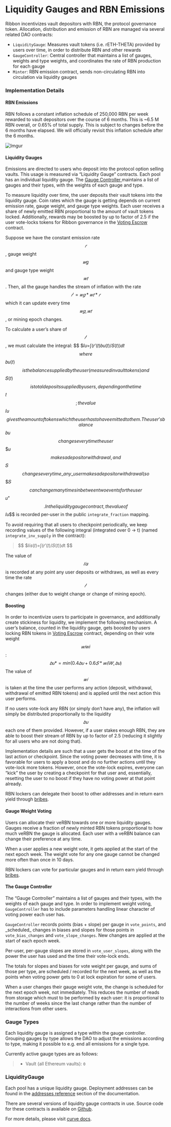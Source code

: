 # Liquidity Gauges and RBN Emissions

Ribbon incentivizes vault depositors with RBN, the protocol governance token. Allocation, distribution and emission of RBN are managed via several related DAO contracts:

* `LiquidityGauge`: Measures vault tokens (i.e. rETH-THETA) provided by users over time, in order to distribute RBN and other rewards
* `GaugeController`: Central controller that maintains a list of gauges, weights and type weights, and coordinates the rate of RBN production for each gauge
* `Minter`: RBN emission contract, sends non-circulating RBN into circulation via liquidity gauges

### Implementation Details

#### RBN Emissions

RBN follows a constant inflation schedule of 250,000 RBN per week rewarded to vault depositors over the course of 6 months. This is \~6.5 M RBN overall, or 0.65% of total supply. This is subject to changes before the 6 months have elapsed. We will officially revisit this inflation schedule after the 6 months.&#x20;

![Imgur](https://aws1.discourse-cdn.com/standard21/uploads/ribbon/optimized/1X/5495db8819f2efd51484e025dc450a0ea187a899\_2\_690x427.png)

#### Liquidity Gauges

Emissions are directed to users who deposit into the protocol option selling vaults. This usage is measured via “Liquidity Gauge” contracts. Each pool has an individual liquidity gauge. The [Gauge Controller ](liquidity-gauges-and-rbn-emissions.md#the-gauge-controller)maintains a list of gauges and their types, with the weights of each gauge and type.

To measure liquidity over time, the user deposits their vault tokens into the liquidity gauge. Coin rates which the gauge is getting depends on current emission rate, gauge weight, and gauge type weights. Each user receives a share of newly emitted RBN proportional to the amount of vault tokens locked. Additionally, rewards may be boosted by up to factor of 2.5 if the user vote-locks tokens for Ribbon governance in the [Voting Escrow](vote-escrowed-rbn.md) contract.

Suppose we have the constant emission rate $$𝑟$$, gauge weight $$𝑤g$$ and gauge type weight $$𝑤𝑡$$. Then, all the gauge handles the stream of inflation with the rate $$𝑟′=𝑤𝑔*𝑤𝑡*𝑟$$ which it can update every time $$𝑤𝑔,𝑤𝑡$$, or mining epoch changes.

To calculate a user’s share of $$𝑟′$$, we must calculate the integral: $$ $𝐼𝑢=∫(𝑟′(𝑡)𝑏𝑢(𝑡)/𝑆(𝑡))𝑑𝑡 $$ where $$𝑏𝑢(𝑡)$$ is the balance supplied by the user (measured in vault tokens) and $$𝑆(𝑡)$$ is total deposits supplied by users, depending on the time $$𝑡$$; the value $$𝐼𝑢$$ gives the amount of tokens which the user has to have emitted to them. The user’s balance $$𝑏𝑢$$ changes every time the user $$ $𝑢 $$ makes a deposit or withdrawal, and $$𝑆$$ changes every time \_any\_ user makes a deposit or withdrawal (so $$ $𝑆 $$ can change many times in between two events for the user $$𝑢"$$. In the liquidity gauge contract, the value of $$𝐼𝑢$$ is recorded per-user in the public `integrate_fraction` mapping.

To avoid requiring that all users to checkpoint periodically, we keep recording values of the following integral (integrated over 0 -> t) (named `integrate_inv_supply` in the contract):

> $$ $𝐼𝑖𝑠(𝑡)=∫(𝑟′(𝑡)/𝑆(𝑡))𝑑t $$

The value of $$𝐼𝑖𝑠$$ is recorded at any point any user deposits or withdraws, as well as every time the rate $$𝑟′$$ changes (either due to weight change or change of mining epoch).

#### Boosting

In order to incentivize users to participate in governance, and additionally create stickiness for liquidity, we implement the following mechanism. A user’s balance, counted in the liquidity gauge, gets boosted by users locking RBN tokens in [Voting Escrow](vote-escrowed-rbn.md) contract, depending on their vote weight $$𝑤𝑖wi$$: $$𝑏𝑢*=min(0.4𝑏𝑢+0.6𝑆*𝑤𝑖/𝑊,𝑏𝑢)$$ The value of $$𝑤𝑖$$ is taken at the time the user performs any action (deposit, withdrawal, withdrawal of emitted RBN tokens) and is applied until the next action this user performs.

If no users vote-lock any RBN (or simply don’t have any), the inflation will simply be distributed proportionally to the liquidity $$𝑏𝑢$$ each one of them provided. However, if a user stakes enough RBN, they are able to boost their stream of RBN by up to factor of 2.5 (reducing it slightly for all users who are not doing that).

Implementation details are such that a user gets the boost at the time of the last action or checkpoint. Since the voting power decreases with time, it is favorable for users to apply a boost and do no further actions until they vote-lock more tokens. However, once the vote-lock expires, everyone can “kick” the user by creating a checkpoint for that user and, essentially, resetting the user to no boost if they have no voting power at that point already.

RBN lockers can delegate their boost to other addresses and in return earn yield through [bribes](bribes.md).

#### Gauge Weight Voting

Users can allocate their veRBN towards one or more liquidity gauges. Gauges receive a fraction of newly minted RBN tokens proportional to how much veRBN the gauge is allocated. Each user with a veRBN balance can change their preference at any time.

When a user applies a new weight vote, it gets applied at the start of the next epoch week. The weight vote for any one gauge cannot be changed more often than once in 10 days.

RBN lockers can vote for particular gauges and in return earn yield through [bribes](bribes.md).

#### The Gauge Controller

The “Gauge Controller” maintains a list of gauges and their types, with the weights of each gauge and type. In order to implement weight voting, `GaugeController` has to include parameters handling linear character of voting power each user has.

`GaugeController` records points (bias + slope) per gauge in `vote_points`, and \_scheduled\_ changes in biases and slopes for those points in `vote_bias_changes` and `vote_slope_changes`. New changes are applied at the start of each epoch week.

Per-user, per-gauge slopes are stored in `vote_user_slopes`, along with the power the user has used and the time their vote-lock ends.

The totals for slopes and biases for vote weight per gauge, and sums of those per type, are scheduled / recorded for the next week, as well as the points when voting power gets to 0 at lock expiration for some of users.

When a user changes their gauge weight vote, the change is scheduled for the next epoch week, not immediately. This reduces the number of reads from storage which must to be performed by each user: it is proportional to the number of weeks since the last change rather than the number of interactions from other users.

### Gauge Types

Each liquidity gauge is assigned a type within the gauge controller. Grouping gauges by type allows the DAO to adjust the emissions according to type, making it possible to e.g. end all emissions for a single type.

Currently active gauge types are as follows:

> * Vault (all Ethereum vaults): `0`

### LiquidityGauge

Each pool has a unique liquidity gauge. Deployment addresses can be found in the [addresses reference](../developers/contract-addresses.md) section of the documentation.

There are several versions of liquidity gauge contracts in use. Source code for these contracts is available on [Github](https://github.com/ribbon-finance/governance/tree/main/contracts/tvl-staking).



For more details, please visit [curve docs](https://curve.readthedocs.io/dao-gauges.html#querying-gauge-information).
